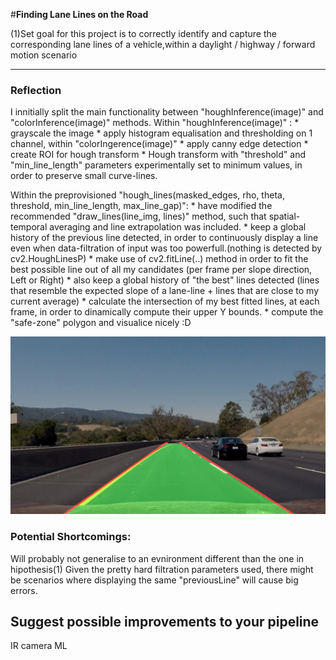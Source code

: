 #**Finding Lane Lines on the Road** 

(1)Set goal for this project is to correctly identify and capture the corresponding lane lines of a vehicle,within a daylight / highway / forward motion scenario


[//]: # (Image References)

[image1]: ./capture.png "Challenge Capture"

---

### Reflection

I innitially split the main functionality between "houghInference(image)" and "colorInference(image)" methods.
Within "houghInference(image)" :
    * grayscale the image
    * apply histogram equalisation and thresholding on 1 channel, within "colorIngerence(image)"
    * apply canny edge detection
    * create ROI for hough transform
    * Hough transform with "threshold" and "min_line_length" parameters experimentally set to minimum values, in order to preserve small curve-lines.

Within the preprovisioned "hough_lines(masked_edges, rho, theta, threshold, min_line_length, max_line_gap)":
    * have modified the recommended "draw_lines(line_img, lines)" method, such that spatial-temporal averaging and line extrapolation was included.
    * keep a global history of the previous line detected, in order to continuously display a line even when data-filtration of input was too powerfull.(nothing is detected by cv2.HoughLinesP)
    * make use of cv2.fitLine(..) method in order to fit the best possible line out of all my candidates (per frame per slope direction, Left or Right)
    * also keep a global history of "the best" lines detected (lines that resemble the expected slope of a lane-line + lines that are close to my current average)
    * calculate the intersection of my best fitted lines, at each frame, in order to dinamically compute their upper Y bounds.
    * compute the "safe-zone" polygon and visualice nicely :D

![alt text][image1]


### Potential Shortcomings:
Will probably not generalise to an evnironment different than the one in hipothesis(1)
Given the pretty hard filtration parameters used, there might be scenarios where displaying the same "previousLine" will cause big errors.


## Suggest possible improvements to your pipeline

IR camera
ML
